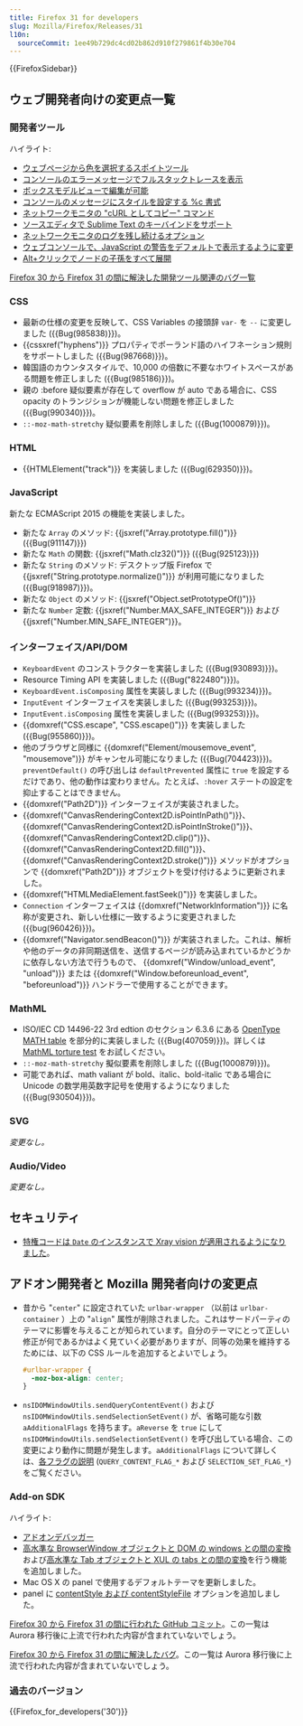 ```yaml
---
title: Firefox 31 for developers
slug: Mozilla/Firefox/Releases/31
l10n:
  sourceCommit: 1ee49b729dc4cd02b862d910f279861f4b30e704
---
```


{{FirefoxSidebar}}

## ウェブ開発者向けの変更点一覧

### 開発者ツール

ハイライト:

- [ウェブページから色を選択するスポイトツール](https://firefox-source-docs.mozilla.org/devtools-user/eyedropper/index.html)
- [コンソールのエラーメッセージでフルスタックトレースを表示](https://firefox-source-docs.mozilla.org/devtools-user/web_console/console_messages/index.html)
- [ボックスモデルビューで編集が可能](https://firefox-source-docs.mozilla.org/devtools-user/page_inspector/how_to/examine_and_edit_the_box_model/index.html)
- [コンソールのメッセージにスタイルを設定する %c 書式](https://firefox-source-docs.mozilla.org/devtools-user/web_console/console_messages/index.html)
- [ネットワークモニタの "cURL としてコピー" コマンド](https://firefox-source-docs.mozilla.org/devtools-user/network_monitor/index.html#copy-as-curl)
- [ソースエディタで Sublime Text のキーバインドをサポート](https://firefox-source-docs.mozilla.org/devtools-user/keyboard_shortcuts/index.html#source-editor)
- [ネットワークモニタのログを残し続けるオプション](https://firefox-source-docs.mozilla.org/devtools-user/network_monitor/index.html#network-request-list)
- [ウェブコンソールで、JavaScript の警告をデフォルトで表示するように変更](https://firefox-source-docs.mozilla.org/devtools-user/web_console/index.html#javascript-errors-and-warnings)
- [Alt+クリックでノードの子孫をすべて展開](https://firefox-source-docs.mozilla.org/devtools-user/page_inspector/ui_tour/index.html#page-inspector-ui-tour-html-pane)

[Firefox 30 から Firefox 31 の間に解決した開発ツール関連のバグ一覧](https://bugzilla.mozilla.org/buglist.cgi?resolution=FIXED&classification=Client%20Software&chfieldto=2014-04-28&chfield=resolution&query_format=advanced&chfieldfrom=2014-03-17&chfieldvalue=FIXED&bug_status=RESOLVED&bug_status=VERIFIED&component=Developer%20Tools&component=Developer%20Tools%3A%203D%20View&component=Developer%20Tools%3A%20App%20Manager&component=Developer%20Tools%3A%20Canvas%20Debugger&component=Developer%20Tools%3A%20Console&component=Developer%20Tools%3A%20Debugger&component=Developer%20Tools%3A%20Framework&component=Developer%20Tools%3A%20Graphic%20Commandline%20and%20Toolbar&component=Developer%20Tools%3A%20Inspector&component=Developer%20Tools%3A%20Memory&component=Developer%20Tools%3A%20Netmonitor&component=Developer%20Tools%3A%20Object%20Inspector&component=Developer%20Tools%3A%20Profiler&component=Developer%20Tools%3A%20Responsive%20Mode&component=Developer%20Tools%3A%20Scratchpad&component=Developer%20Tools%3A%20Source%20Editor&component=Developer%20Tools%3A%20Style%20Editor&component=Developer%20Tools%3A%20User%20Stories&component=Developer%20Tools%3A%20WebGL%20Shader%20Editor&product=Firefox&list_id=10022921)

### CSS

- 最新の仕様の変更を反映して、CSS Variables の接頭辞 `var-` を `--` に変更しました ({{Bug(985838)}})。
- {{cssxref("hyphens")}} プロパティでポーランド語のハイフネーション規則をサポートしました ({{Bug(987668)}})。
- 韓国語のカウンタスタイルで、10,000 の倍数に不要なホワイトスペースがある問題を修正しました ({{Bug(985186)}})。
- 親の :before 疑似要素が存在して overflow が auto である場合に、CSS opacity のトランジションが機能しない問題を修正しました ({{Bug(990340)}})。
- `::-moz-math-stretchy` 疑似要素を削除しました ({{Bug(1000879)}})。

### HTML

- {{HTMLElement("track")}} を実装しました ({{Bug(629350)}})。

### JavaScript

新たな ECMAScript 2015 の機能を実装しました。

- 新たな `Array` のメソッド: {{jsxref("Array.prototype.fill()")}} ({{Bug(911147)}})
- 新たな `Math` の関数: {{jsxref("Math.clz32()")}} ({{Bug(925123)}})
- 新たな `String` のメソッド: デスクトップ版 Firefox で {{jsxref("String.prototype.normalize()")}} が利用可能になりました ({{Bug(918987)}})。
- 新たな `Object` のメソッド: {{jsxref("Object.setPrototypeOf()")}}
- 新たな `Number` 定数: {{jsxref("Number.MAX_SAFE_INTEGER")}} および {{jsxref("Number.MIN_SAFE_INTEGER")}}。

### インターフェイス/API/DOM

- `KeyboardEvent` のコンストラクターを実装しました ({{Bug(930893)}})。
- Resource Timing API を実装しました ({{Bug("822480")}})。
- `KeyboardEvent.isComposing` 属性を実装しました ({{Bug(993234)}})。
- `InputEvent` インターフェイスを実装しました ({{Bug(993253)}})。
- `InputEvent.isComposing` 属性を実装しました ({{Bug(993253)}})。
- {{domxref("CSS.escape", "CSS.escape()")}} を実装しました ({{Bug(955860)}})。
- 他のブラウザと同様に {{domxref("Element/mousemove_event", "mousemove")}} がキャンセル可能になりました ({{Bug(704423)}})。`preventDefault()` の呼び出しは `defaultPrevented` 属性に `true` を設定するだけであり、他の動作は変わりません。たとえば、`:hover` ステートの設定を抑止することはできません。
- {{domxref("Path2D")}} インターフェイスが実装されました。
- {{domxref("CanvasRenderingContext2D.isPointInPath()")}}、{{domxref("CanvasRenderingContext2D.isPointInStroke()")}}、{{domxref("CanvasRenderingContext2D.clip()")}}、{{domxref("CanvasRenderingContext2D.fill()")}}、{{domxref("CanvasRenderingContext2D.stroke()")}} メソッドがオプションで {{domxref("Path2D")}} オブジェクトを受け付けるように更新されました。
- {{domxref("HTMLMediaElement.fastSeek()")}} を実装しました。
- `Connection` インターフェイスは {{domxref("NetworkInformation")}} に名称が変更され、新しい仕様に一致するように変更されました ({{bug(960426)}})。
- {{domxref("Navigator.sendBeacon()")}} が実装されました。これは、解析や他のデータの非同期送信を、送信するページが読み込まれているかどうかに依存しない方法で行うもので、 {{domxref("Window/unload_event", "unload")}} または {{domxref("Window.beforeunload_event", "beforeunload")}} ハンドラーで使用することができます。

### MathML

- ISO/IEC CD 14496-22 3rd edtion のセクション 6.3.6 にある [OpenType MATH table](http://mpeg.chiariglione.org/standards/mpeg-4/open-font-format/text-isoiec-cd-14496-22-3rd-edition) を部分的に実装しました ({{Bug(407059)}})。詳しくは [MathML torture test](/ja/docs/Mozilla/MathML_Project/MathML_Torture_Test) をお試しください。
- `::-moz-math-stretchy` 擬似要素を削除しました ({{Bug(1000879)}})。
- 可能であれば、math valiant が bold、italic、bold-italic である場合に Unicode の数学用英数字記号を使用するようになりました ({{Bug(930504)}})。

### SVG

_変更なし。_

### Audio/Video

_変更なし。_

## セキュリティ

- [特権コードは `Date` のインスタンスで Xray vision が適用されるようになりました](/ja/docs/Xray_vision#Xrays_for_JavaScript_objects)。

## アドオン開発者と Mozilla 開発者向けの変更点

- 昔から "`center`" に設定されていた `urlbar-wrapper` （以前は `urlbar-container` ）上の "`align`" 属性が削除されました。これはサードパーティのテーマに影響を与えることが知られています。自分のテーマにとって正しい修正が何であるかはよく見ていく必要がありますが、同等の効果を維持するためには、以下の CSS ルールを追加するとよいでしょう。

  ```css
  #urlbar-wrapper {
    -moz-box-align: center;
  }
  ```

- `nsIDOMWindowUtils.sendQueryContentEvent()` および `nsIDOMWindowUtils.sendSelectionSetEvent()` が、省略可能な引数 `aAdditionalFlags` を持ちます。`aReverse` を `true` にして `nsIDOMWindowUtils.sendSelectionSetEvent()` を呼び出している場合、この変更により動作に問題が発生します。`aAdditionalFlags` について詳しくは、[各フラグの説明](/ja/docs/Mozilla/Tech/XPCOM/Reference/Interface/nsIDOMWindowUtils#定数) (`QUERY_CONTENT_FLAG_*` および `SELECTION_SET_FLAG_*`) をご覧ください。

### Add-on SDK

ハイライト:

- [アドオンデバッガー](/ja/docs/Mozilla/Add-ons/Add-on_Debugger)
- [高水準な BrowserWindow オブジェクトと DOM の windows との間の変換](/ja/docs/Mozilla/Add-ons/SDK/High-Level_APIs/windows#converting_to_dom_windows)および[高水準な Tab オブジェクトと XUL の tabs との間の変換](/ja/docs/Mozilla/Add-ons/SDK/High-Level_APIs/tabs#converting_to_xul_tabs)を行う機能を追加しました。
- Mac OS X の panel で使用するデフォルトテーマを更新しました。
- panel に [contentStyle および contentStyleFile](/ja/docs/Mozilla/Add-ons/SDK/High-Level_APIs/panel#styling_panel_content) オプションを追加しました。

[Firefox 30 から Firefox 31 の間に行われた GitHub コミット](https://github.com/mozilla/addon-sdk/compare/firefox30...firefox31)。この一覧は Aurora 移行後に上流で行われた内容が含まれていないでしょう。

[Firefox 30 から Firefox 31 の間に解決したバグ](https://bugzilla.mozilla.org/buglist.cgi?resolution=FIXED&chfieldto=2014-04-29&chfield=resolution&query_format=advanced&chfieldfrom=2014-03-18&chfieldvalue=FIXED&bug_status=RESOLVED&bug_status=VERIFIED&bug_status=CLOSED&product=Add-on%20SDK&list_id=10493962)。この一覧は Aurora 移行後に上流で行われた内容が含まれていないでしょう。

### 過去のバージョン

{{Firefox_for_developers('30')}}
